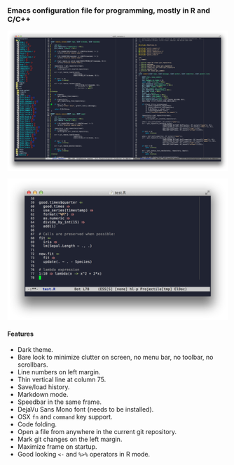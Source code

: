 
### Emacs configuration file for programming, mostly in R and C/C++

![](screenshot-1.png)

![](screenshot-2.png)

#### Features

- Dark theme.
- Bare look to minimize clutter on screen, no menu bar, no toolbar,
  no scrollbars.
- Line numbers on left margin.
- Thin vertical line at column 75.
- Save/load history.
- Markdown mode.
- Speedbar in the same frame.
- DejaVu Sans Mono font (needs to be installed).
- OSX `fn` and `command` key support.
- Code folding.
- Open a file from anywhere in the current git repository.
- Mark git changes on the left margin.
- Maximize frame on startup.
- Good looking `<-` and `%>%` operators in R mode.
